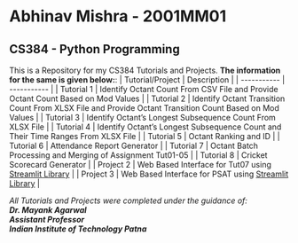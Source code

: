# Abhinav Mishra - 2001MM01
## CS384 - Python Programming
This is a Repository for my CS384 Tutorials and Projects.
**The information for the same is given below:**:
| Tutorial/Project      | Description                                                                                             |
| -----------           | -----------                                                                                             |
| Tutorial 1            | Identify Octant Count From CSV File and Provide Octant Count Based on Mod Values                        |
| Tutorial 2            | Identify Octant Transition Count From XLSX File and Provide Octant Transition Count Based on Mod Values | 
| Tutorial 3            | Identify Octant’s Longest Subsequence Count From XLSX File                                              |
| Tutorial 4            | Identify Octant’s Longest Subsequence Count and Their Time Ranges From XLSX File                        | 
| Tutorial 5            | Octant Ranking and ID                                                                                   |
| Tutorial 6            | Attendance Report Generator                                                                             | 
| Tutorial 7            | Octant Batch Processing and Merging of Assignment Tut01-05                                              |
| Tutorial 8            | Cricket Scorecard Generator                                                                             | 
| Project 2             | Web Based Interface for Tut07 using [Streamlit Library](https://streamlit.io/)                          |
| Project 3             | Web Based Interface for PSAT using [Streamlit Library](https://streamlit.io/)                           | 

*All Tutorials and Projects were completed under the guidance of:*\
**_Dr. Mayank Agarwal_**\
**_Assistant Professor_**\
**_Indian Institute of Technology Patna_**
